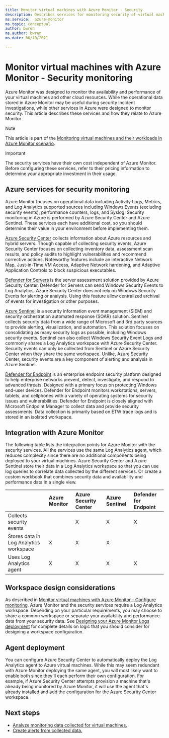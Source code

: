 ```yaml
---
title: Monitor virtual machines with Azure Monitor - Security
description: Describes services for monitoring security of virtual machines and how they relate to Azure Monitor. 
ms.service:  azure-monitor
ms.topic: conceptual
author: bwren
ms.author: bwren
ms.date: 06/10/2021

---
```


# Monitor virtual machines with Azure Monitor - Security monitoring
Azure Monitor was designed to monitor the availability and performance of your virtual machines and other cloud resources. While the operational data stored in Azure Monitor may be useful during security incident investigations, while other services in Azure were designed to monitor security. This article describes these services and how they relate to Azure Monitor. 

> [!NOTE]
> This article is part of the [Monitoring virtual machines and their workloads in Azure Monitor scenario](monitor-virtual-machine.md). 

> [!IMPORTANT]
> The security services have their own cost independent of Azure Monitor. Before configuring these services, refer to their pricing information to determine your appropriate investment in their usage.

## Azure services for security monitoring
Azure Monitor focuses on operational data including Activity Logs, Metrics, and Log Analytics supported sources including Windows Events (excluding security events), performance counters, logs, and Syslog. Security monitoring in Azure is performed by Azure Security Center and Azure Sentinel. These services each have additional cost, so you should determine their value in your environment before implementing them. 

[Azure Security Center](../../security-center/security-center-introduction.md) collects information about Azure resources and hybrid servers. Though capable of collecting security events, Azure Security Center focuses on collecting inventory data, assessment scan results, and policy audits to highlight vulnerabilities and recommend corrective actions. Noteworthy features include an interactive Network Map, Just-in-Time VM Access, Adaptive Network hardening, and Adaptive Application Controls to block suspicious executables.

[Defender for Servers](../../security-center/azure-defender.md) is the server assessment solution provided by Azure Security Center. Defender for Servers can send Windows Security Events to Log Analytics. Azure Security Center does not rely on Windows Security Events for alerting or analysis. Using this feature allow centralized archival of events for investigation or other purposes. 

[Azure Sentinel](../../sentinel/overview.md) is a security information event management (SIEM) and security orchestration automated response (SOAR) solution. Sentinel collects security data from a wide range of Microsoft and 3rd party sources to provide alerting, visualization, and automation. This solution focuses on consolidating as many security logs as possible, including Windows security events. Sentinel can also collect Windows Security Event Logs and commonly shares a Log Analytics workspace with Azure Security Center. Security events can only be collected from Sentinel or Azure Security Center when they share the same workspace. Unlike, Azure Security Center, security events are a key component of alerting and analysis in Azure Sentinel.

[Defender for Endpoint](/microsoft-365/security/defender-endpoint/microsoft-defender-endpoint) is an enterprise endpoint security platform designed to help enterprise networks prevent, detect, investigate, and respond to advanced threats. Designed with a primary focus on protecting Windows end-user devices. Defender for Endpoint monitors workstations, servers, tablets, and cellphones with a variety of operating systems for security issues and vulnerabilities. Defender for Endpoint is closely aligned with Microsoft Endpoint Manager to collect data and provide security assessments. Data collection is primarily based on ETW trace logs and is stored in an isolated workspace.

## Integration with Azure Monitor
The following table lists the integration points for Azure Monitor with the security services. All the services use the same Log Analytics agent, which reduces complexity since there are no additional components being deployed to your virtual machines. Azure Security Center and Azure Sentinel store their data in a Log Analytics workspace so that you can use log queries to correlate data collected by the different services. Or create a custom workbook that combines security data and availability and performance data in a single view.

|                           | Azure Monitor | Azure Security Center | Azure Sentinel | Defender for Endpoint |
|:---|:---|:---|:---|:---|
| Collects security events         |   | X | X | X |
| Stores data in Log Analytics workspace | X | X | X |   | 
| Uses Log Analytics agent     | X | X | X | X | 


## Workspace design considerations
As described in [Monitor virtual machines with Azure Monitor - Configure monitoring](monitor-virtual-machine-onboard.md#create-and-prepare-log-analytics-workspace), Azure Monitor and the security services require a Log Analytics workspace. Depending on your particular requirements, you may choose to share a common workspace or separate your availability and performance data from your security data. See [Designing your Azure Monitor Logs deployment](../logs/design-logs-deployment.md) for complete details on logic that you should consider for designing a workspace configuration.
## Agent deployment
You can configure Azure Security Center to automatically deploy the Log Analytics agent to Azure virtual machines. While this may seem redundant with Azure Monitor deploying the same agent, you will most likely want to enable both since they'll each perform their own configuration. For example, if Azure Security Center attempts provision a machine that's already being monitored by Azure Monitor, it will use the agent that's already installed and add the configuration for the Azure Security Center workspace.


## Next steps

* [Analyze monitoring data collected for virtual machines.](monitor-virtual-machine-analyze.md)
* [Create alerts from collected data.](monitor-virtual-machine-alerts.md)
